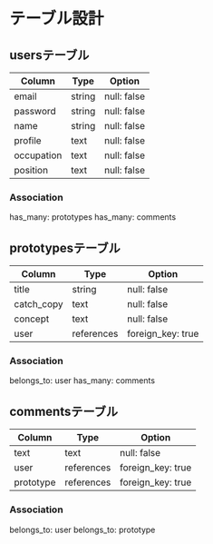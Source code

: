 # テーブル設計

## usersテーブル

| Column     | Type   | Option      | 
| ---------- | ------ | ----------- | 
| email      | string | null: false | 
| password   | string | null: false | 
| name       | string | null: false | 
| profile    | text   | null: false | 
| occupation | text   | null: false | 
| position   | text   | null: false | 

### Association

has_many: prototypes
has_many: comments


## prototypesテーブル

| Column     | Type       | Option            | 
| ---------- | ---------- | ----------------- | 
| title      | string     | null: false       | 
| catch_copy | text       | null: false       | 
| concept    | text       | null: false       | 
| user       | references | foreign_key: true | 

### Association

belongs_to: user
has_many: comments

## commentsテーブル

| Column    | Type       | Option            | 
| --------- | ---------- | ----------------- | 
| text      | text       | null: false       | 
| user      | references | foreign_key: true | 
| prototype | references | foreign_key: true | 

### Association

belongs_to: user
belongs_to: prototype